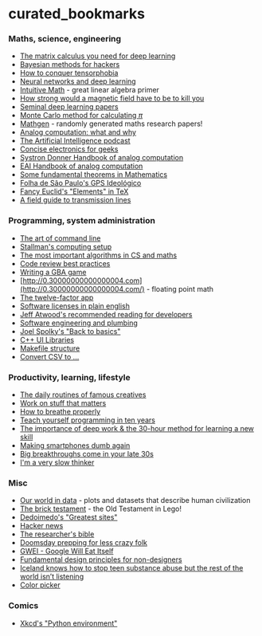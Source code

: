 # curated_bookmarks

### Maths, science, engineering

* [The matrix calculus you need for deep learning](https://explained.ai/matrix-calculus/index.html)
* [Bayesian methods for hackers](https://camdavidsonpilon.github.io/Probabilistic-Programming-and-Bayesian-Methods-for-Hackers/)
* [How to conquer tensorphobia](https://jeremykun.com/2014/01/17/how-to-conquer-tensorphobia/)
* [Neural networks and deep learning](http://neuralnetworksanddeeplearning.com/index.html)
* [Intuitive Math](https://intuitive-math.club/) - great linear algebra primer
* [How strong would a magnetic field have to be to kill you](https://gravityandlevity.wordpress.com/2015/01/12/how-strong-would-a-magnetic-field-have-to-be-to-kill-you/)
* [Seminal deep learning papers](http://find.xyz/map/9-seminal-deep-learning-papers-696a57a7)
* [Monte Carlo method for calculating $\pi$](http://mathfaculty.fullerton.edu/mathews/n2003/montecarlopimod.html)
* [Mathgen](http://thatsmathematics.com/mathgen/) - randomly generated maths research papers!
* [Analog computation: what and why](https://www.analogictips.com/analog-computation-part-1-what-and-why/)
* [The Artificial Intelligence podcast](https://lexfridman.com/ai/)
* [Concise electronics for geeks](http://lcamtuf.coredump.cx/electronics/)
* [Systron Donner Handbook of analog computation](http://www.analogmuseum.org/library/handbook_of_analog_computation.pdf)
* [EAI Handbook of analog computation](https://www.mirrorservice.org/sites/www.bitsavers.org/pdf/eai/EAI_Handbook_of_Analog_Computation_1967.pdf)
* [Some fundamental theorems in Mathematics](https://arxiv.org/abs/1807.08416)
* [Folha de São Paulo's GPS Ideológico](https://temas.folha.uol.com.br/gps-ideologico/as-bolhas-na-rede-social/entenda-como-o-estudo-foi-feito.shtml)
* [Fancy Euclid's "Elements" in TeX](https://habr.com/ru/post/452520/)
* [A field guide to transmission lines](https://hackaday.com/2019/06/11/a-field-guide-to-transmission-lines/)

### Programming, system administration

* [The art of command line](https://github.com/jlevy/the-art-of-command-line)
* [Stallman's computing setup](https://stallman.org/stallman-computing.html)
* [The most important algorithms in CS and maths](https://www3.risc.jku.at/people/ckoutsch/stuff/e_algorithms.html)
* [Code review best practices](https://www.kevinlondon.com/2015/05/05/code-review-best-practices.html)
* [Writing a GBA game](https://www.reinterpretcast.com/writing-a-game-boy-advance-game)
* [http://0.30000000000000004.com](http://0.30000000000000004.com/) - floating point math
* [The twelve-factor app](https://12factor.net/)
* [Software licenses in plain english](https://tldrlegal.com/)
* [Jeff Atwood's recommended reading for developers](https://blog.codinghorror.com/recommended-reading-for-developers/)
* [Software engineering and plumbing](https://www.karllhughes.com/posts/plumbing)
* [Joel Spolky's "Back to basics"](https://www.joelonsoftware.com/2001/12/11/back-to-basics/)
* [C++ UI Libraries](https://philippegroarke.com/posts/2018/c++_ui_solutions/)
* [Makefile structure](https://calvinkam.github.io/csci3150-Fall17-lab3/makefile-handy-tools-for-compilation/makefile-structure.html)
* [Convert CSV to ...](http://www.convertcsv.com/)

### Productivity, learning, lifestyle

* [The daily routines of famous creatives](https://www.shortlist.com/entertainment/the-daily-routines-of-famous-creatives/100408)
* [Work on stuff that matters](https://wtfeconomy.com/work-on-stuff-that-matters-first-principles-335646af32b9)
* [How to breathe properly](http://www.selfication.com/health/how-to-breathe/)
* [Teach yourself programming in ten years](http://norvig.com/21-days.html)
* [The importance of deep work & the 30-hour method for learning a new skill](https://azeria-labs.com/the-importance-of-deep-work-the-30-hour-method-for-learning-a-new-skill/)
* [Making smartphones dumb again](http://wesmckinney.com/blog/dumb-smartphones/)
* [Big breakthroughs come in your late 30s](https://www.theatlantic.com/health/archive/2014/02/big-breakthroughs-come-in-your-late-30s/283858/)
* [I'm a very slow thinker](https://sivers.org/slow)

### Misc

* [Our world in data](https://ourworldindata.org/) - plots and datasets that describe human civilization
* [The brick testament](http://www.bricktestament.com/genesis/index.html) - the Old Testament in Lego!
* [Dedoimedo's "Greatest sites"](https://www.dedoimedo.com/greatest_sites.html)
* [Hacker news](https://news.ycombinator.com/)
* [The researcher's bible](https://sweb.inf.ed.ac.uk/bundy/how-tos/resbible.html)
* [Doomsday prepping for less crazy folk](http://lcamtuf.coredump.cx/prep/)
* [GWEI - Google Will Eat Itself](http://www.gwei.org/index.php)
* [Fundamental design principles for non-designers](https://medium.freecodecamp.org/fundamental-design-principles-for-non-designers-ad34c30caa7)
* [Iceland knows how to stop teen substance abuse but the rest of the world isn’t listening](https://mosaicscience.com/story/iceland-prevent-teen-substance-abuse/)
* [Color picker](https://colorsupplyyy.com/app)

### Comics

* [Xkcd's "Python environment"](https://xkcd.com/1987/)